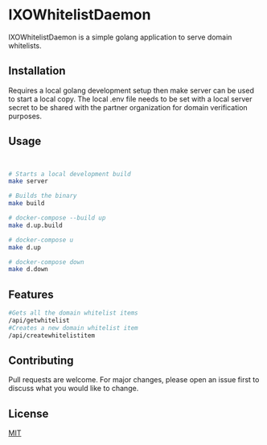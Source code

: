 # IXOWhitelistDaemon

IXOWhitelistDaemon is a simple golang application to serve domain whitelists.

## Installation

Requires a local golang development setup then make server can be used to start a local copy.
The local .env file needs to be set with a local server secret to be shared with the partner organization for domain verification purposes.



## Usage

```bash


# Starts a local development build
make server

# Builds the binary
make build

# docker-compose --build up
make d.up.build

# docker-compose u
make d.up

# docker-compose down
make d.down

```

## Features

```bash
#Gets all the domain whitelist items
/api/getwhitelist
#Creates a new domain whitelist item
/api/createwhitelistitem
```

## Contributing
Pull requests are welcome. For major changes, please open an issue first to discuss what you would like to change.

## License
[MIT](https://choosealicense.com/licenses/mit/)